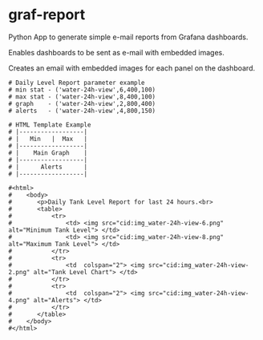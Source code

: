 # graf-report
Python App to generate simple e-mail reports from Grafana dashboards.

Enables dashboards to be sent as e-mail with embedded images.

Creates an email with embedded images for each panel on the dashboard.

    # Daily Level Report parameter example
    # min stat - ('water-24h-view',6,400,100)
    # max stat - ('water-24h-view',8,400,100)
    # graph    - ('water-24h-view',2,800,400)
    # alerts   - ('water-24h-view',4,800,150)

    # HTML Template Example
    # |------------------|
    # |   Min   |  Max   |
    # |------------------|
    # |    Main Graph    |
    # |------------------|
    # |      Alerts      |
    # |------------------|

    #<html>
    #    <body>
    #       <p>Daily Tank Level Report for last 24 hours.<br>
    #       <table>
    #           <tr>
    #               <td> <img src="cid:img_water-24h-view-6.png" alt="Minimum Tank Level"> </td>
    #               <td> <img src="cid:img_water-24h-view-8.png" alt="Maximum Tank Level"> </td>
    #           </tr>
    #           <tr>
    #               <td  colspan="2"> <img src="cid:img_water-24h-view-2.png" alt="Tank Level Chart"> </td>
    #           </tr>
    #           <tr>
    #               <td  colspan="2"> <img src="cid:img_water-24h-view-4.png" alt="Alerts"> </td>
    #           </tr>
    #       </table>
    #    </body>
    #</html>
